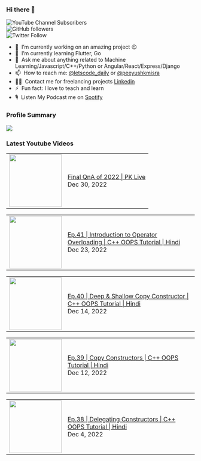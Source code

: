 ### Hi there 👋

![YouTube Channel Subscribers](https://img.shields.io/youtube/channel/subscribers/UCgmk1KXmrHXt_DO0kScyVmQ?style=social)  
![GitHub followers](https://img.shields.io/github/followers/misrapk?style=social)  
![Twitter Follow](https://img.shields.io/twitter/follow/peeyushkmisra?style=social)

- 🔭 &nbsp;I’m currently working on an amazing project :wink:
- 🌱 &nbsp;I’m currently learning Flutter, Go
- 💬 &nbsp;Ask me about anything related to Machine Learning/Javascript/C++/Python or Angular/React/Express/Django
- 📫 &nbsp;How to reach me: [@letscode_daily](https://www.instagram.com/letscode_daily/) or [@peeyushkmisra](https://www.instagram.com/peeyushkmisra/)
- 👨‍💻 &nbsp;Contact me for freelancing projects [Linkedin](https://www.linkedin.com/in/peeyushkmisra/)
- ⚡ &nbsp;Fun fact: I love to teach and learn
- 🎙 &nbsp;Listen My Podcast me on [Spotify](https://open.spotify.com/show/5HlTHA4yxnj56N1klajpQc)

### Profile Summary

![](https://github-profile-summary-cards.vercel.app/api/cards/profile-details?username=misrapk&theme=dracula)

### Latest Youtube Videos

<!-- YOUTUBE:START --><table><tr><td><a href="https://www.youtube.com/watch?v=deTCoetssZE"><img width="140px" src="https://i.ytimg.com/vi/deTCoetssZE/mqdefault.jpg"></a></td>
<td><a href="https://www.youtube.com/watch?v=deTCoetssZE">Final QnA of 2022 | PK Live</a><br/>Dec 30, 2022</td></tr></table>
<table><tr><td><a href="https://www.youtube.com/watch?v=KdDcPEWK4X0"><img width="140px" src="https://i.ytimg.com/vi/KdDcPEWK4X0/mqdefault.jpg"></a></td>
<td><a href="https://www.youtube.com/watch?v=KdDcPEWK4X0">Ep.41 | Introduction to Operator Overloading | C++ OOPS Tutorial |  Hindi</a><br/>Dec 23, 2022</td></tr></table>
<table><tr><td><a href="https://www.youtube.com/watch?v=6IdIRvkZhoU"><img width="140px" src="https://i.ytimg.com/vi/6IdIRvkZhoU/mqdefault.jpg"></a></td>
<td><a href="https://www.youtube.com/watch?v=6IdIRvkZhoU">Ep.40 | Deep &amp; Shallow Copy Constructor | C++ OOPS Tutorial |  Hindi</a><br/>Dec 14, 2022</td></tr></table>
<table><tr><td><a href="https://www.youtube.com/watch?v=5OrTzrVlUbU"><img width="140px" src="https://i.ytimg.com/vi/5OrTzrVlUbU/mqdefault.jpg"></a></td>
<td><a href="https://www.youtube.com/watch?v=5OrTzrVlUbU">Ep.39 | Copy Constructors | C++ OOPS Tutorial |  Hindi</a><br/>Dec 12, 2022</td></tr></table>
<table><tr><td><a href="https://www.youtube.com/watch?v=c1XqAYibrDs"><img width="140px" src="https://i.ytimg.com/vi/c1XqAYibrDs/mqdefault.jpg"></a></td>
<td><a href="https://www.youtube.com/watch?v=c1XqAYibrDs">Ep.38 | Delegating Constructors | C++ OOPS Tutorial |  Hindi</a><br/>Dec 4, 2022</td></tr></table>
<!-- YOUTUBE:END -->
